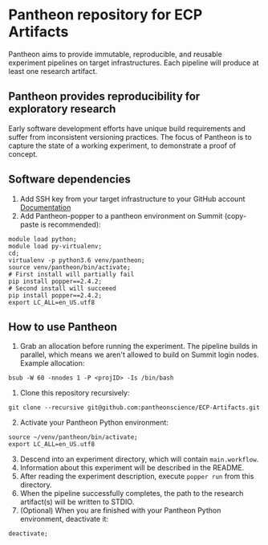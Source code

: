 # Pantheon repository for ECP Artifacts
Pantheon aims to provide immutable, reproducible, and reusable experiment pipelines on target infrastructures. Each pipeline will produce at least one research artifact.
 
## Pantheon provides reproducibility for exploratory research
Early software development efforts have unique build requirements and suffer from inconsistent versioning practices. The focus of Pantheon is to capture the state of a working experiment, to demonstrate a proof of concept. 

## Software dependencies
1. Add SSH key from your target infrastructure to your GitHub account [Documentation](https://help.github.com/en/articles/adding-a-new-ssh-key-to-your-github-account)
2. Add Pantheon-popper to a pantheon environment on Summit (copy-paste is recommended):
```
module load python;
module load py-virtualenv;
cd;
virtualenv -p python3.6 venv/pantheon;
source venv/pantheon/bin/activate;
# First install will partially fail
pip install popper==2.4.2;
# Second install will succeeed
pip install popper==2.4.2;
export LC_ALL=en_US.utf8
```

## How to use Pantheon
1. Grab an allocation before running the experiment. The pipeline builds in parallel, which means we aren't allowed to build on Summit login nodes. Example allocation:
```
bsub -W 60 -nnodes 1 -P <projID> -Is /bin/bash
```
1. Clone this repository recursively:
```
git clone --recursive git@github.com:pantheonscience/ECP-Artifacts.git
```
2. Activate your Pantheon Python environment:
```
source ~/venv/pantheon/bin/activate;
export LC_ALL=en_US.utf8
```
3. Descend into an experiment directory, which will contain `main.workflow`.
4. Information about this experiment will be described in the README.
5. After reading the experiment description, execute `popper run` from this directory.
6. When the pipeline successfully completes, the path to the research artifact(s) will be written to STDIO.
7. (Optional) When you are finished with your Pantheon Python environment, deactivate it:
```
deactivate;
```
